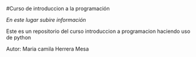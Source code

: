 #Curso de introduccion a la programación 

_En este lugar subire información_

Este es un repositorio del curso introduccion a programacion haciendo uso de python 

Autor: Maria camila Herrera Mesa 
